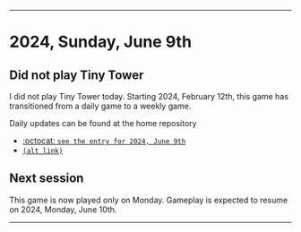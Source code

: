 
***

# 2024, Sunday, June 9th

## Did not play Tiny Tower

<!-- TODO: For each weekly entry, make sure the date is correct. The day of the week should be modified in 4 places !-->

I did not play Tiny Tower today. Starting 2024, February 12th, this game has transitioned from a daily game to a weekly game.

Daily updates can be found at the home repository

- [:octocat: `see the entry for 2024, June 9th`](https://github.com/seanpm2001/SeansLifeArchive_Images_TinyTower/tree/master/tiny%20tower/2024/06_June/09/) 
- [`(alt link)`](/tiny%20tower/2024/06_June/09/)

## Next session

This game is now played only on Monday. Gameplay is expected to resume on 2024, Monday, June 10th.

***
